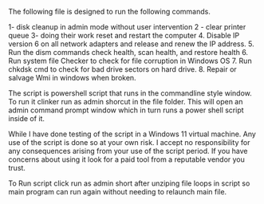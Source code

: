 The following file is designed to run the following commands.

1- disk cleanup in admin mode without user  intervention
2 - clear printer queue 
3- doing their work reset and restart the computer
4. Disable IP version 6 on all network adapters and release and renew the IP address.
5. Run the dism commands check health,  scan health, and restore health
6. Run system file Checker to check for file corruption in Windows OS
7. Run chkdsk cmd to check for bad drive sectors on hard drive.
8. Repair or salvage Wmi in windows when broken.

The script is powershell script that runs in the commandline style window. To run it clinker run as admin shorcut in the file folder. This will open an admin command prompt window which in turn runs a power shell script inside of it.

While I have done testing of the script in a Windows 11 virtual machine. Any use of the script is done so at your own risk. I accept no responsibility for any consequences arising from your use of the script period. If you have concerns about using it look for a paid tool from a reputable vendor you trust.

To Run script click run as admin short after unziping file loops in script so main program can run again without needing to relaunch main file.
